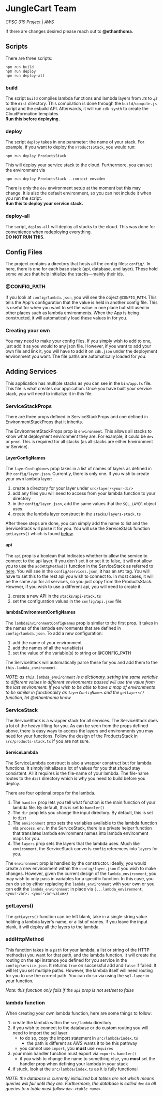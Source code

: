 # JungleCart Team

_CPSC 319 Project | AWS_

If there are changes desired please reach out to **@ethanthoma**.

## Scripts

There are three scripts:

```
npm run build
npm run deploy
npm run deploy-all
```

### build

The script `build` compiles lambda functions and lambda layers from _.ts_ to _.js_ to the `dist` directory.
This compilation is done through the `build/compile.js` script and the esbuild API.
Afterwards, it will run `cdk synth` to create the CloudFormation templates.  
**Run this before deploying.**

### deploy

The script `deploy` takes in one parameter: the name of your stack.
For example, if you want to deploy the `ProductsStack`, you would run:

`npm run deploy ProductsStack`

This will deploy your service stack to the cloud.
Furthermore, you can set the environment via

`npm run deploy ProductsStack --context env=dev`

There is only the `dev` environment setup at the moment but this may change.
It is also the default environment, so you can not include it when you run the script.  
**Run this to deploy your service stack.**

### deploy-all

The script, `deploy-all` will deploy all stacks to the cloud.
This was done for convenience when redeploying everything.  
**DO NOT RUN THIS.**

## Config Files

The project contains a directory that hosts all the config files: `config/`.
In here, there is one for each base stack (api, database, and layer).
These hold some values that help initialize the stacks—mainly their ids.

### @CONFIG_PATH

If you look at `config/lambda.json`, you will see the object `@CONFIG_PATH`.
This tells the App's configuration that the value is held in another config file.
This is useful for when you want to set the value in one place but still used in other places such as lambda environments.
When the App is being constructed, it will automatically load these values in for you.

### Creating your own

You may need to make your config files.
If you simply wish to add to one, just add it as you would to any json file.
However, if you want to add your own file and link it, you will have to add it on `cdk.json` under the deployment environment you want.
The file paths are automatically loaded for you.

## Adding Services

This application has multiple stacks as you can see in the `bin/app.ts` file.
This file is what creates our application.
Once you have built your service stack, you will need to initialize it in this file.

### ServiceStackProps

There are three props defined in ServiceStackProps and one defined in EnvironmentStackProps that it inherits.

The EnvironmentStackProps prop is `environment`.
This allows all stacks to know what deployment environment they are.
For example, it could be `dev` or `prod`.
This is required for all stacks (as all stacks are either Environment or Service).

#### LayerConfigNames

The `layerConfigNames` prop takes in a list of names of layers as defined in the `config/layer.json`.
Currently, there is only one.
If you wish to create your own lambda layer:

1. create a directory for your layer under `src/layer/<your-dir>`
2. add any files you will need to access from your lambda function to your directory
3. in the `config/layer.json`, add the same values that the `SQL_LAYER` object uses
4. create the lambda layer construct in the `stacks/layers-stack.ts`

After these steps are done, you can simply add the name to list and the ServiceStack will parse it for you.
You will use the ServiceStack function `getLayers()` which is found [below](#getlayers--).

#### api

The `api` prop is a boolean that indicates whether to allow the service to connect to the api layer.
If you don't set it or set it to false, it will not allow you to use the `addHttpMethod()` function in the ServiceStack as referred to [here](#addhttpmethod).
You will see in the `config/services.json`, it has an `API` tag.
You will have to set this to the rest api you wish to connect to.
In most cases, it will be the same api for all services, so you just copy from the ProductsStack.
However, if you wish to use a different api, you will need to create it:

1. create a new API in the `stacks/api-stack.ts`
2. set the configuration values in the `config/api.json` file

#### lambdaEnvironmentConfigNames

The `lambdaEnvironmentConfigNames` prop is similar to the first prop.
It takes in the names of the lambda environments that are defined in `config/lambda.json`.
To add a new configuration:

1. add the name of your environment
2. add the names of all the variable(s)
3. set the value of the variable(s) to string or @CONFIG_PATH

The ServiceStack will automatically parse these for you and add them to the `this.lambda_environment`.

_NOTE: as `this.lambda_environment` is a dictionary, setting the same variable to different values in different environments passed will use the value from the last environment.
If you wish to be able to have a map of environments to be similar in functionality as `layerConfigNames` and the `getLayers()` function, let @ethanthoma know._

### ServiceStack

The ServiceStack is a wrapper stack for all services.
The ServiceStack does a lot of the heavy lifting for you.
As can be seen from the props defined above, there is easy ways to access the layers and environments you may need for your functions.
Follow the design of the ProductsStack in `src/products-stack.ts` if you are not sure.

#### ServiceLambda

The ServiceLambda construct is also a wrapper construct but for lambda functions.
It simply initializes a lot of values for you that _should_ stay consistent.
All it requires is the file-name of your lambda.
The file-name routes to the `dist` directory which is why you need to build before you deploy.

There are four optional props for the lambda.

1. The `handler` prop lets you tell what function is the main function of your lambda file. By default, this is set to `handler()`
2. The `dir` prop lets you change the input directory. By default, this is set to `dist`
3. The `environment` prop sets the variables available to the lambda function via `process.env`. In the ServiceStack, there is a private helper function that translates lambda environment names into lambda environment maps for you.
4. The `layers` prop sets the layers that the lambda uses. Much like `environment`, the ServiceStack converts `config` references into `layers` for you.

The `environment` prop is handled by the constructor.
Ideally, you would create a new environment within the `config/layer.json` if you wish to make changes.
However, given the current design of the `lambda_environment`, you may wish to only pass in variables for a specific function.
In this case, you can do so by either replacing the `lambda_environment` with your own or you can edit the `lambda_environment` in place via `{...lambda_environment, <your-var>: <your-var-value>}`

### getLayers()

The `getLayers()` function can be left blank, take in a single string value holding a lambda layer's name, or a list of names.
If you leave the input blank, it will deploy all the layers to the lambda.

### addHttpMethod

This function takes in a `path` for your lambda, a list or string of the HTTP method(s) you want for that path, and the lambda function.
It will create the routing on the api instance you defined for you service in the `config/service.json`.
It returns `true` on successful add and `false` if failed.
It will let you set multiple paths.
However, the lambda itself will need routing for you to use the correct path.
You can do so via using the `sql-layer` in your function.

_Note: this function only fails if the `api` prop is not set/set to false_

### lambda function

When creating your own lambda function, here are some things to follow:

1. create the lambda within the `src/lambda` directory
2. if you wish to connect to the database or do custom routing you will need to import the sql layer
   - to do so, copy the import statement in `src/lambda/index.ts`
     - the path is different as AWS wants it to be this pathway
   - you cannot use `import`, you **must** use `requires`
3. your main handler function must export via `exports.handler()`
   - if you wish to change the name to something else, you **must** set the handler prop when defining your lambda in your stack
4. if stuck, look at the `src/lambda/index.ts` as it is fully functional

_NOTE: the database is currently initialized but tables are not which means queries will fail until they are.
Furthermore, the database is called `dev` so all queries to a table must follow `dev.<table name>`._

